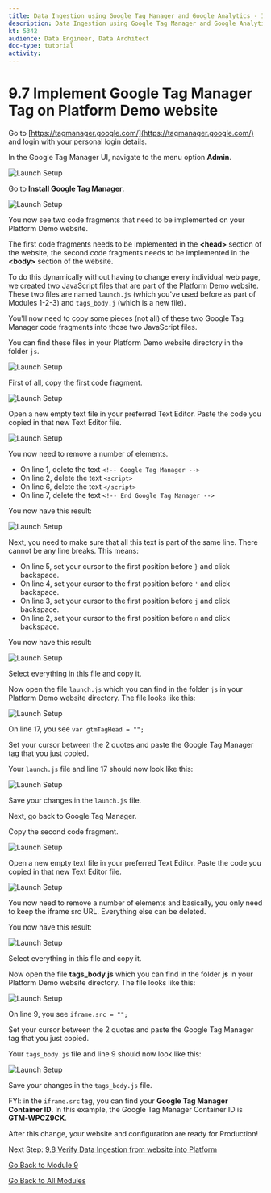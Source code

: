 ```yaml
---
title: Data Ingestion using Google Tag Manager and Google Analytics - Implement Google Tag Manager Tag on SYTYCD website
description: Data Ingestion using Google Tag Manager and Google Analytics - Implement Google Tag Manager Tag on SYTYCD website
kt: 5342
audience: Data Engineer, Data Architect
doc-type: tutorial
activity: 
---
```


# 9.7 Implement Google Tag Manager Tag on Platform Demo website

Go to [https://tagmanager.google.com/](https://tagmanager.google.com/) and login with your personal login details.

In the Google Tag Manager UI, navigate to the menu option **Admin**.

![Launch Setup](./images/gtmadmin.png)

Go to **Install Google Tag Manager**.

![Launch Setup](./images/gtminstall.png)

You now see two code fragments that need to be implemented on your Platform Demo website.

The first code fragments needs to be implemented in the **\<head>** section of the website, the second code fragments needs to be implemented in the **\<body>** section of the website.

To do this dynamically without having to change every individual web page, we created two JavaScript files that are part of the Platform Demo website. These two files are named `launch.js` (which you've used before as part of Modules 1-2-3) and `tags_body.j` (which is a new file).

You'll now need to copy some pieces (not all) of these two Google Tag Manager code fragments into those two JavaScript files.

You can find these files in your Platform Demo website directory in the folder `js`.

![Launch Setup](./images/gtmjs.png)

First of all, copy the first code fragment.

![Launch Setup](./images/gtmjs1.png)

Open a new empty text file in your preferred Text Editor. Paste the code you copied in that new Text Editor file.

![Launch Setup](./images/gtmjstxt1.png)

You now need to remove a number of elements.

* On line 1, delete the text `<!-- Google Tag Manager -->`
* On line 2, delete the text `<script>`
* On line 6, delete the text `</script>`
* On line 7, delete the text `<!-- End Google Tag Manager -->`

You now have this result:

![Launch Setup](./images/gtmjstxtedit1.png)

Next, you need to make sure that all this text is part of the same line. There cannot be any line breaks.
This means:

* On line 5, set your cursor to the first position before `}` and click backspace.
* On line 4, set your cursor to the first position before `'` and click backspace.
* On line 3, set your cursor to the first position before `j` and click backspace.
* On line 2, set your cursor to the first position before `n` and click backspace.

You now have this result:

![Launch Setup](./images/gtmjstxtedit2.png)

Select everything in this file and copy it.

Now open the file `launch.js` which you can find in the folder `js` in your Platform Demo website directory. The file looks like this:

![Launch Setup](./images/gtmjstxteditlaunchjs.png)

On line 17, you see `var gtmTagHead = "";`

Set your cursor between the 2 quotes and paste the Google Tag Manager tag that you just copied.

Your `launch.js` file and line 17 should now look like this:

![Launch Setup](./images/gtmjstxteditlaunchjsok.png)

Save your changes in the `launch.js` file.

Next, go back to Google Tag Manager.

Copy the second code fragment.

![Launch Setup](./images/gtmjs2.png)

Open a new empty text file in your preferred Text Editor. Paste the code you copied in that new Text Editor file.

![Launch Setup](./images/gtmjstxtiframe.png)

You now need to remove a number of elements and basically, you only need to keep the iframe src URL. Everything else can be deleted.

You now have this result:

![Launch Setup](./images/gtmjstxtiframeedit1.png)

Select everything in this file and copy it.

Now open the file **tags_body.js** which you can find in the folder **js** in your Platform Demo website directory. The file looks like this:

![Launch Setup](./images/gtmjstxtedittagsbody.png)

On line 9, you see `iframe.src = "";`

Set your cursor between the 2 quotes and paste the Google Tag Manager tag that you just copied.

Your `tags_body.js` file and line 9 should now look like this:

![Launch Setup](./images/gtmjstxtedittagsbodyok.png)

Save your changes in the `tags_body.js` file.

FYI: in the `iframe.src` tag, you can find your **Google Tag Manager Container ID**. In this example, the Google Tag Manager Container ID is **GTM-WPCZ9CK**.

After this change, your website and configuration are ready for Production!

Next Step: [9.8 Verify Data Ingestion from website into Platform](./ex8.md)

[Go Back to Module 9](./data-ingestion-using-google-tag-manager-and-google-analytics.md)

[Go Back to All Modules](../../overview.md)

